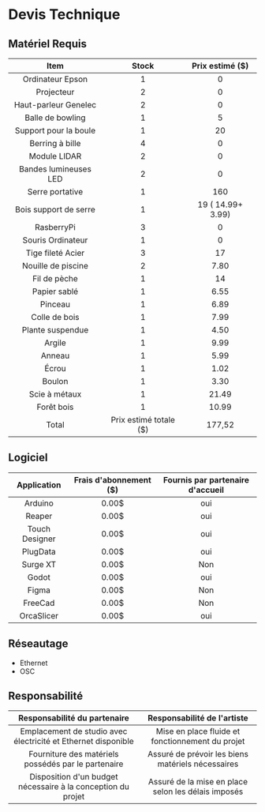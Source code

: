 # Devis Technique

## Matériel Requis
| Item                    | Stock    | Prix estimé ($) |
| :----------------------:| :------: |  :-----------:  |
| Ordinateur Epson        |  1       |  0              |
| Projecteur              |  2       |  0              |
| Haut-parleur Genelec    |  2       |  0              |
| Balle de bowling        |  1       |  5              |
| Support pour la boule   |  1       |  20             |
| Berring à bille         |  4       |  0              |
| Module LIDAR            |  2       |  0              |
| Bandes lumineuses LED   |  2       |  0              |
| Serre portative         |  1       |  160            |
| Bois support de serre   |  1       |  19 ( 14.99+ 3.99) |
| RasberryPi              |  3       |  0              |
| Souris Ordinateur       |  1       |  0              |
| Tige fileté Acier       |  3       |  17             |
| Nouille de piscine      |  2       |  7.80           |
| Fil de pèche            |  1       | 14              |
| Papier sablé            |  1       | 6.55            |
| Pinceau                 |  1       | 6.89            |
| Colle de bois           |  1       | 7.99            |
| Plante suspendue        | 1        | 4.50            |
| Argile                  | 1        | 9.99            |
| Anneau                  | 1        | 5.99            |
| Écrou            | 1 | 1.02 |
| Boulon           | 1 | 3.30 | 
| Scie à métaux    | 1 | 21.49 | 
| Forêt bois       | 1 | 10.99 |
|  Total       | Prix estimé totale ($)  |  177,52      |


## Logiciel
| Application              |  Frais d'abonnement  ($)  |  Fournis par partenaire d'accueil  |
|  :--------------------:  |  :---------------------:  |  :-------------------------------: |
|  Arduino                 |  0.00$                    |  oui  |
|  Reaper                  |  0.00$                    |  oui  |
|  Touch Designer          |  0.00$                    |  oui  |
|  PlugData                |  0.00$                    |  oui  |
|  Surge XT                |  0.00$                    |  Non  |
|  Godot                   |  0.00$                    |  oui  |
|  Figma                   |  0.00$                    |  Non  |
|  FreeCad                 |  0.00$                    |  Non  |
|  OrcaSlicer              |  0.00$                    |  oui  |



## Réseautage
-  Ethernet
-  OSC
## Responsabilité
|  Responsabilité du partenaire |  Responsabilité de l'artiste  |
|  :--------------------------: |  :--------------------------: |
|  Emplacement de studio avec électricité et Ethernet disponible  |  Mise en place fluide et fonctionnement du projet|
|  Fourniture des matériels possédés par le partenaire  |  Assuré de prévoir les biens matériels nécessaires  |
|  Disposition d'un budget nécessaire à la conception du projet  |  Assuré de la mise en place selon les délais imposés |

 <!-- ## Référence * [Devis technique](https://tim-montmorency.com/582523-gestion/#/contenus/3_planification/50_devis_technique/) -->

